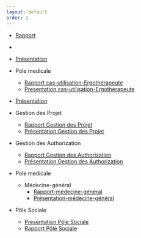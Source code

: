 ```yaml
---
layout: default
order: 1
---
```



- [Rapport](/analyse/documentation/) 
- 

- [Présentation](/analyse/documentation/presentation.html#/)
- Pole medicale
  - [Rapport cas-utilisation-Ergotherapeute](/analyse/documentation/cas-utilisation-Ergotherapeute/)
  - [Presentation cas-utilisation-Ergotherapeute](/analyse/documentation/cas-utilisation-Ergotherapeute/presentation)

- [Présentation](/analyse/documentation/presentation.html#/) 
- Gestion des Projet
    - [Rapport Gestion des Projet](/analyse/documentation/gestionProjects/)
    - [Présentation Gestion des Projet](/analyse/documentation/gestionProjects/presentation.html#/)
- Gestion des Authorization
    - [Rapport Gestion des Authorization](/analyse/documentation/authorization/)
    - [Présentation Gestion des Authorization](/analyse/documentation/authorization/presentation.html#/)

- Pole medicale
    - Médecine-général
      - [Rapport-médecine-général ](/analyse/documentation/cas-utilisation-médecine-général) 
      - [Présentation-médecine-général ](/analyse/documentation/cas-utilisation-médecine-général/presentation) 

  
 - Pôle Sociale 
    - [Presentation Pôle Sociale ](/analyse/documentation/Pôle-sociale/presentation.html#/)
   - [Rapport Pôle Sociale](/analyse/documentation/Pôle-sociale/)

